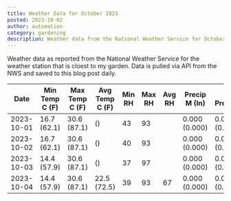 ```yaml
---
title: Weather Data for October 2023
posted: 2023-10-02
author: automation
category: gardening
description: Weather data from the National Weather Service for October 2023
---
```


Weather data as reported from the National Weather Service for the weather station 
that is cloest to my garden. Data is pulled via API from the NWS and saved to this 
blog post daily.

|Date|Min Temp C (F)|Max Temp C (F)|Avg Temp C (F)|Min RH|Max RH|Avg RH|Precip M (In)|Avg Precip/Hr|
|---|---|---|---|---|---|---|---|---|
|2023-10-01|16.7 (62.1)|30.6 (87.1)| ()|43|93||0.000 (0.000)|0.000 (0.000)|
|2023-10-02|16.7 (62.1)|30.6 (87.1)| ()|40|93||0.000 (0.000)|0.000 (0.000)|
|2023-10-03|14.4 (57.9)|30.6 (87.1)| ()|37|97||0.000 (0.000)|0.000 (0.000)|
|2023-10-04|14.4 (57.9)|30.6 (87.1)|22.5 (72.5)|39|93|67|0.000 (0.000)|0.000 (0.000)|
